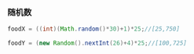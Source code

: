### 随机数

```java
foodX = ((int)(Math.random()*30)+1)*25;//[25,750]

foodY = (new Random().nextInt(26)+4)*25;//[100,725]
```

